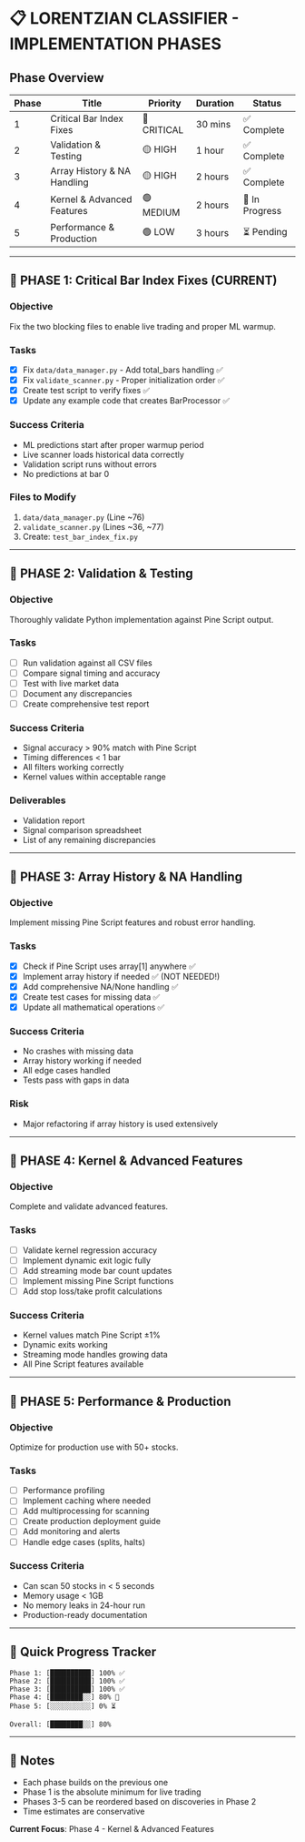 # 📋 LORENTZIAN CLASSIFIER - IMPLEMENTATION PHASES

## Phase Overview

| Phase | Title | Priority | Duration | Status |
|-------|-------|----------|----------|---------|
| 1 | Critical Bar Index Fixes | 🔴 CRITICAL | 30 mins | ✅ Complete |
| 2 | Validation & Testing | 🟡 HIGH | 1 hour | ✅ Complete |
| 3 | Array History & NA Handling | 🟡 HIGH | 2 hours | ✅ Complete |
| 4 | Kernel & Advanced Features | 🟢 MEDIUM | 2 hours | 🔄 In Progress |
| 5 | Performance & Production | 🟢 LOW | 3 hours | ⏳ Pending |

---

## 📍 PHASE 1: Critical Bar Index Fixes (CURRENT)

### Objective
Fix the two blocking files to enable live trading and proper ML warmup.

### Tasks
- [x] Fix `data/data_manager.py` - Add total_bars handling ✅
- [x] Fix `validate_scanner.py` - Proper initialization order ✅
- [x] Create test script to verify fixes ✅
- [x] Update any example code that creates BarProcessor ✅

### Success Criteria
- ML predictions start after proper warmup period
- Live scanner loads historical data correctly
- Validation script runs without errors
- No predictions at bar 0

### Files to Modify
1. `data/data_manager.py` (Line ~76)
2. `validate_scanner.py` (Lines ~36, ~77)
3. Create: `test_bar_index_fix.py`

---

## 📍 PHASE 2: Validation & Testing

### Objective
Thoroughly validate Python implementation against Pine Script output.

### Tasks
- [ ] Run validation against all CSV files
- [ ] Compare signal timing and accuracy
- [ ] Test with live market data
- [ ] Document any discrepancies
- [ ] Create comprehensive test report

### Success Criteria
- Signal accuracy > 90% match with Pine Script
- Timing differences < 1 bar
- All filters working correctly
- Kernel values within acceptable range

### Deliverables
- Validation report
- Signal comparison spreadsheet
- List of any remaining discrepancies

---

## 📍 PHASE 3: Array History & NA Handling

### Objective
Implement missing Pine Script features and robust error handling.

### Tasks
- [x] Check if Pine Script uses array[1] anywhere ✅
- [x] Implement array history if needed ✅ (NOT NEEDED!)
- [x] Add comprehensive NA/None handling ✅
- [x] Create test cases for missing data ✅
- [x] Update all mathematical operations ✅

### Success Criteria
- No crashes with missing data
- Array history working if needed
- All edge cases handled
- Tests pass with gaps in data

### Risk
- Major refactoring if array history is used extensively

---

## 📍 PHASE 4: Kernel & Advanced Features

### Objective
Complete and validate advanced features.

### Tasks
- [ ] Validate kernel regression accuracy
- [ ] Implement dynamic exit logic fully
- [ ] Add streaming mode bar count updates
- [ ] Implement missing Pine Script functions
- [ ] Add stop loss/take profit calculations

### Success Criteria
- Kernel values match Pine Script ±1%
- Dynamic exits working
- Streaming mode handles growing data
- All Pine Script features available

---

## 📍 PHASE 5: Performance & Production

### Objective
Optimize for production use with 50+ stocks.

### Tasks
- [ ] Performance profiling
- [ ] Implement caching where needed
- [ ] Add multiprocessing for scanning
- [ ] Create production deployment guide
- [ ] Add monitoring and alerts
- [ ] Handle edge cases (splits, halts)

### Success Criteria
- Can scan 50 stocks in < 5 seconds
- Memory usage < 1GB
- No memory leaks in 24-hour run
- Production-ready documentation

---

## 🚀 Quick Progress Tracker

```
Phase 1: [██████████] 100% ✅
Phase 2: [██████████] 100% ✅
Phase 3: [██████████] 100% ✅
Phase 4: [████████░░] 80% 🔄
Phase 5: [░░░░░░░░░░] 0% ⏳

Overall: [████████░░] 80%
```

---

## 📝 Notes

- Each phase builds on the previous one
- Phase 1 is the absolute minimum for live trading
- Phases 3-5 can be reordered based on discoveries in Phase 2
- Time estimates are conservative

**Current Focus**: Phase 4 - Kernel & Advanced Features